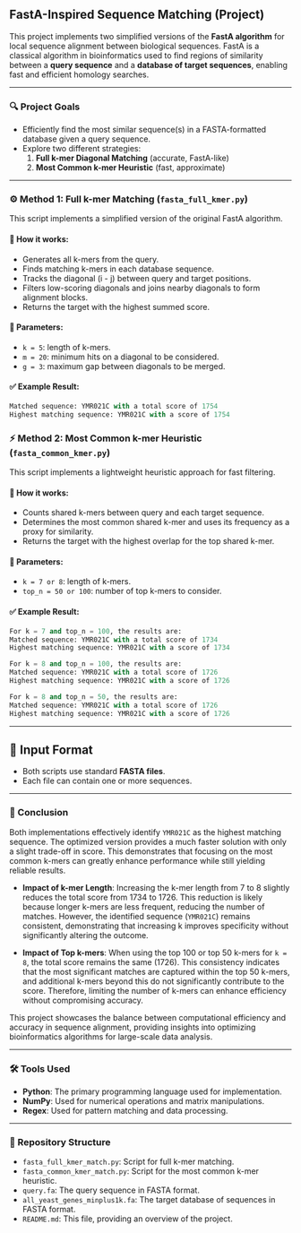 ## FastA-Inspired Sequence Matching (Project)

This project implements two simplified versions of the **FastA algorithm** for local sequence alignment between biological sequences. FastA is a classical algorithm in bioinformatics used to find regions of similarity between a **query sequence** and a **database of target sequences**, enabling fast and efficient homology searches.

---

### 🔍 Project Goals

- Efficiently find the most similar sequence(s) in a FASTA-formatted database given a query sequence.
- Explore two different strategies:
  1. **Full k-mer Diagonal Matching** (accurate, FastA-like)
  2. **Most Common k-mer Heuristic** (fast, approximate)

---

### ⚙️ Method 1: Full k-mer Matching (`fasta_full_kmer.py`)

This script implements a simplified version of the original FastA algorithm.

#### 🔬 How it works:
- Generates all k-mers from the query.
- Finds matching k-mers in each database sequence.
- Tracks the diagonal (i - j) between query and target positions.
- Filters low-scoring diagonals and joins nearby diagonals to form alignment blocks.
- Returns the target with the highest summed score.

#### 🧮 Parameters:
- `k = 5`: length of k-mers.
- `m = 20`: minimum hits on a diagonal to be considered.
- `g = 3`: maximum gap between diagonals to be merged.

#### ✅ Example Result:
```python
Matched sequence: YMR021C with a total score of 1754
Highest matching sequence: YMR021C with a score of 1754
```

### ⚡ Method 2: Most Common k-mer Heuristic (`fasta_common_kmer.py`)

This script implements a lightweight heuristic approach for fast filtering.

#### 🔬 How it works:
- Counts shared k-mers between query and each target sequence.
- Determines the most common shared k-mer and uses its frequency as a proxy for similarity.
- Returns the target with the highest overlap for the top shared k-mer.

#### 🧮 Parameters:

- `k = 7 or 8`: length of k-mers.
- `top_n = 50 or 100`: number of top k-mers to consider.

#### ✅ Example Result:
```python
For k = 7 and top_n = 100, the results are:
Matched sequence: YMR021C with a total score of 1734
Highest matching sequence: YMR021C with a score of 1734

For k = 8 and top_n = 100, the results are:
Matched sequence: YMR021C with a total score of 1726
Highest matching sequence: YMR021C with a score of 1726

For k = 8 and top_n = 50, the results are:
Matched sequence: YMR021C with a total score of 1726
Highest matching sequence: YMR021C with a score of 1726
```
---

## 🧪 Input Format

- Both scripts use standard **FASTA files**.
- Each file can contain one or more sequences.

---

### 📝 Conclusion

Both implementations effectively identify `YMR021C` as the highest matching sequence. The optimized version provides a much faster solution with only a slight trade-off in score. This demonstrates that focusing on the most common k-mers can greatly enhance performance while still yielding reliable results.

- **Impact of k-mer Length**: Increasing the k-mer length from 7 to 8 slightly reduces the total score from 1734 to 1726. This reduction is likely because longer k-mers are less frequent, reducing the number of matches. However, the identified sequence (`YMR021C`) remains consistent, demonstrating that increasing k improves specificity without significantly altering the outcome.

- **Impact of Top k-mers**: When using the top 100 or top 50 k-mers for `k = 8`, the total score remains the same (1726). This consistency indicates that the most significant matches are captured within the top 50 k-mers, and additional k-mers beyond this do not significantly contribute to the score. Therefore, limiting the number of k-mers can enhance efficiency without compromising accuracy.

This project showcases the balance between computational efficiency and accuracy in sequence alignment, providing insights into optimizing bioinformatics algorithms for large-scale data analysis.

---

### 🛠 Tools Used

- **Python**: The primary programming language used for implementation.
- **NumPy**: Used for numerical operations and matrix manipulations.
- **Regex**: Used for pattern matching and data processing.

---

### 📂 Repository Structure

- `fasta_full_kmer_match.py`: Script for full k-mer matching.
- `fasta_common_kmer_match.py`: Script for the most common k-mer heuristic.
- `query.fa`: The query sequence in FASTA format.
- `all_yeast_genes_minplus1k.fa`: The target database of sequences in FASTA format.
- `README.md`: This file, providing an overview of the project.

